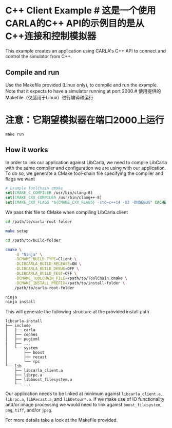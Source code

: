 C++ Client Example # 这是一个使用CARLA的C++ API的示例目的是从C++连接和控制模拟器
==================

This example creates an application using CARLA's C++ API to connect and control
the simulator from C++.

Compile and run
---------------

Use the Makefile provided (Linux only), to compile and run the example. Note
that it expects to have a simulator running at port 2000.# 使用提供的Makefile（仅适用于Linux）进行编译和运行
# 注意：它期望模拟器在端口2000上运行

```
make run
```

How it works
------------

In order to link our application against LibCarla, we need to compile LibCarla
with the same compiler and configuration we are using with our application. To
do so, we generate a CMake tool-chain file specifying the compiler and flags we
want

```cmake
# Example ToolChain.cmake
set(CMAKE_C_COMPILER /usr/bin/clang-8)
set(CMAKE_CXX_COMPILER /usr/bin/clang++-8)
set(CMAKE_CXX_FLAGS "${CMAKE_CXX_FLAGS} -std=c++14 -O3 -DNDEBUG" CACHE STRING "" FORCE)
```

We pass this file to CMake when compiling LibCarla.client

```sh
cd /path/to/carla-root-folder

make setup

cd /path/to/build-folder

cmake \
    -G "Ninja" \
    -DCMAKE_BUILD_TYPE=Client \
    -DLIBCARLA_BUILD_RELEASE=ON \
    -DLIBCARLA_BUILD_DEBUG=OFF \
    -DLIBCARLA_BUILD_TEST=OFF \
    -DCMAKE_TOOLCHAIN_FILE=/path/to/ToolChain.cmake \
    -DCMAKE_INSTALL_PREFIX=/path/to/install-folder \
    /path/to/carla-root-folder

ninja
ninja install
```

This will generate the following structure at the provided install path

```
libcarla-install
├── include
│   ├── carla
│   ├── cephes
│   ├── pugixml
|   ├── ...
│   └── system
│       ├── boost
│       ├── recast
│       └── rpc
└── lib
    ├── libcarla_client.a
    ├── librpc.a
    ├── libboost_filesystem.a
    └── ...
```

Our application needs to be linked at minimum against `libcarla_client.a`,
`librpc.a`, `libRecast.a`, and `libDetour*.a`. If we make use of IO
functionality and/or image processing we would need to link against
`boost_filesystem`, `png`, `tiff`, and/or `jpeg`.

For more details take a look at the Makefile provided.

